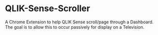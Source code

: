 # QLIK-Sense-Scroller
A Chrome Extension to help QLIK Sense scroll/page through a Dashboard. The goal is to allow this to occur passively for display on a Television.
